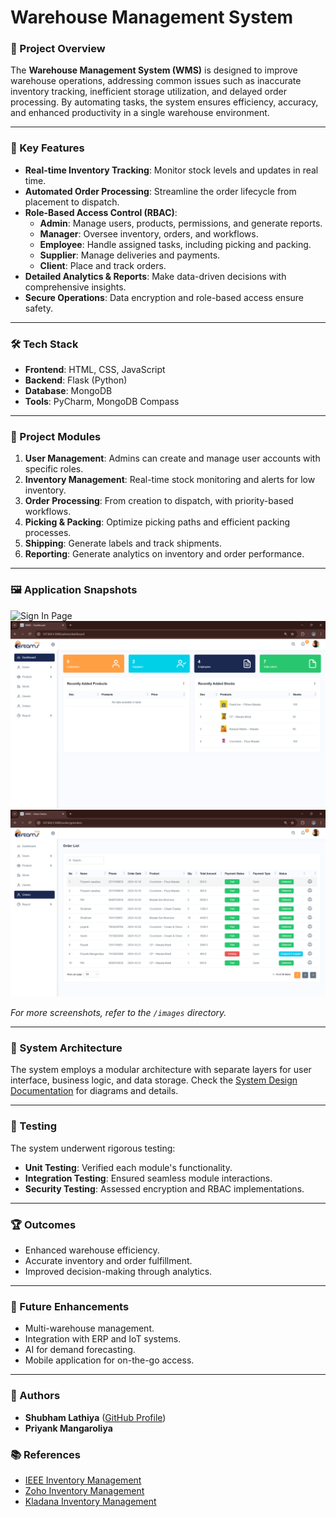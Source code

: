 # Warehouse Management System

### 📄 Project Overview
The **Warehouse Management System (WMS)** is designed to improve warehouse operations, addressing common issues such as inaccurate inventory tracking, inefficient storage utilization, and delayed order processing. By automating tasks, the system ensures efficiency, accuracy, and enhanced productivity in a single warehouse environment.

---

### 🎯 Key Features
- **Real-time Inventory Tracking**: Monitor stock levels and updates in real time.
- **Automated Order Processing**: Streamline the order lifecycle from placement to dispatch.
- **Role-Based Access Control (RBAC)**:
  - **Admin**: Manage users, products, permissions, and generate reports.
  - **Manager**: Oversee inventory, orders, and workflows.
  - **Employee**: Handle assigned tasks, including picking and packing.
  - **Supplier**: Manage deliveries and payments.
  - **Client**: Place and track orders.
- **Detailed Analytics & Reports**: Make data-driven decisions with comprehensive insights.
- **Secure Operations**: Data encryption and role-based access ensure safety.

---

### 🛠️ Tech Stack
- **Frontend**: HTML, CSS, JavaScript
- **Backend**: Flask (Python)
- **Database**: MongoDB
- **Tools**: PyCharm, MongoDB Compass

---

### 🚀 Project Modules
1. **User Management**: Admins can create and manage user accounts with specific roles.
2. **Inventory Management**: Real-time stock monitoring and alerts for low inventory.
3. **Order Processing**: From creation to dispatch, with priority-based workflows.
4. **Picking & Packing**: Optimize picking paths and efficient packing processes.
5. **Shipping**: Generate labels and track shipments.
6. **Reporting**: Generate analytics on inventory and order performance.

---

### 🖼️ Application Snapshots
![Sign In Page](./images/sign_in.png)
![Admin Dashboard](./images/admin_dashboard.png)
![Order Management](./images/order_management.png)

*For more screenshots, refer to the `/images` directory.*

---

### 📑 System Architecture
The system employs a modular architecture with separate layers for user interface, business logic, and data storage. Check the [System Design Documentation](./docs/system_architecture.md) for diagrams and details.

---

### 🧪 Testing
The system underwent rigorous testing:
- **Unit Testing**: Verified each module's functionality.
- **Integration Testing**: Ensured seamless module interactions.
- **Security Testing**: Assessed encryption and RBAC implementations.

---

### 🏆 Outcomes
- Enhanced warehouse efficiency.
- Accurate inventory and order fulfillment.
- Improved decision-making through analytics.

---

### 🌟 Future Enhancements
- Multi-warehouse management.
- Integration with ERP and IoT systems.
- AI for demand forecasting.
- Mobile application for on-the-go access.

---

### 📜 Authors
- **Shubham Lathiya** ([GitHub Profile](https://github.com/shubhamlathiya))
- **Priyank Mangaroliya**

### 📚 References
- [IEEE Inventory Management](https://ieeexplore.ieee.org/document/278253)
- [Zoho Inventory Management](https://www.zoho.com/in/inventory/)
- [Kladana Inventory Management](https://www.kladana.com/product-tour/inventory-management/)
